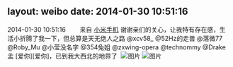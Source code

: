 layout: weibo
date: 2014-01-30 10:51:16
---
2014-01-30 10:51:16  &nbsp;&nbsp;&nbsp;&nbsp;&nbsp;&nbsp; 来自 <a href="http://app.weibo.com/t/feed/22zMnn" rel="nofollow">小米手机</a>
谢谢亲们的关心，让我特有存在感，生活小折腾了我一下，但总算是天无绝人之路 @xcv58_ @52Hz的走兽 @落微77 @Roby_Mu @小莹没名字 @354兔姐 @zxwing-opera @technommy @Drake孟 [爱你][爱你]，已到我大西北的地界了 ​​​
![图片](https://ww1.sinaimg.cn/large/6d2a6003jw1ed1dn1va6pj20qo0f0wfq.jpg)
![图片](https://ww3.sinaimg.cn/large/6d2a6003jw1ed1dnm21z9j20qo0f0myc.jpg)
